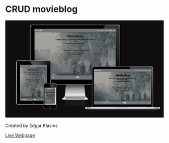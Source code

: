 # CRUD movieblog

![Am I Responsive](documentation/readme/amiresponsive.png)

Created by Edgar Klavins

[Live Webpage](https://ludido-ba4a496efb9b.herokuapp.com/)